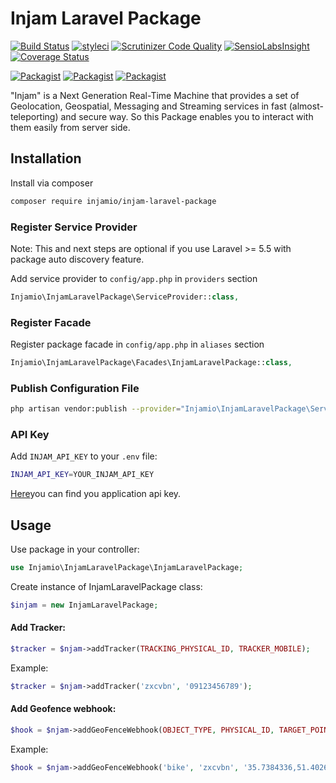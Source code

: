 # Injam Laravel Package

[![Build Status](https://travis-ci.org/injamio/injam-laravel-package.svg?branch=master)](https://travis-ci.org/injamio/injam-laravel-package)
[![styleci](https://styleci.io/repos/CHANGEME/shield)](https://styleci.io/repos/CHANGEME)
[![Scrutinizer Code Quality](https://scrutinizer-ci.com/g/injamio/injam-laravel-package/badges/quality-score.png?b=master)](https://scrutinizer-ci.com/g/injamio/injam-laravel-package/?branch=master)
[![SensioLabsInsight](https://insight.sensiolabs.com/projects/CHANGEME/mini.png)](https://insight.sensiolabs.com/projects/CHANGEME)
[![Coverage Status](https://coveralls.io/repos/github/injamio/injam-laravel-package/badge.svg?branch=master)](https://coveralls.io/github/injamio/injam-laravel-package?branch=master)

[![Packagist](https://img.shields.io/packagist/v/injamio/injam-laravel-package.svg)](https://packagist.org/packages/injamio/injam-laravel-package)
[![Packagist](https://poser.pugx.org/injamio/injam-laravel-package/d/total.svg)](https://packagist.org/packages/injamio/injam-laravel-package)
[![Packagist](https://img.shields.io/packagist/l/injamio/injam-laravel-package.svg)](https://packagist.org/packages/injamio/injam-laravel-package)

"Injam" is a Next Generation Real-Time Machine that provides a set of Geolocation, Geospatial, Messaging and Streaming services in fast (almost-teleporting) and secure way. So this Package enables you to interact with them easily from server side.

## Installation

Install via composer
```bash
composer require injamio/injam-laravel-package
```

### Register Service Provider

Note: This and next steps are optional if you use Laravel >= 5.5 with package
auto discovery feature.

Add service provider to `config/app.php` in `providers` section
```php
Injamio\InjamLaravelPackage\ServiceProvider::class,
```

### Register Facade

Register package facade in `config/app.php` in `aliases` section
```php
Injamio\InjamLaravelPackage\Facades\InjamLaravelPackage::class,
```

### Publish Configuration File

```bash
php artisan vendor:publish --provider="Injamio\InjamLaravelPackage\ServiceProvider" --tag="config"
```

### API Key
Add `INJAM_API_KEY` to your `.env` file:
```bash
INJAM_API_KEY=YOUR_INJAM_API_KEY
```
[Here](https://dashboard.injam.io/applications)you can find you application api key.

## Usage

Use package in your controller:
```php
use Injamio\InjamLaravelPackage\InjamLaravelPackage;
```

Create instance of InjamLaravelPackage class:
```php
$injam = new InjamLaravelPackage;
```

#### Add Tracker:
```php
$tracker = $njam->addTracker(TRACKING_PHYSICAL_ID, TRACKER_MOBILE);
```
Example:
```php
$tracker = $njam->addTracker('zxcvbn', '09123456789');
```

#### Add Geofence webhook:
```php
$hook = $njam->addGeoFenceWebhook(OBJECT_TYPE, PHYSICAL_ID, TARGET_POINT, RADIUS_IN_METERS, ENDPOINT, DETECT_EVENTS);
```
Example:
```php
$hook = $njam->addGeoFenceWebhook('bike', 'zxcvbn', '35.7384336,51.4026536', 60, 'https://api.example.com/v1/do/action', 'enter,exit');
```